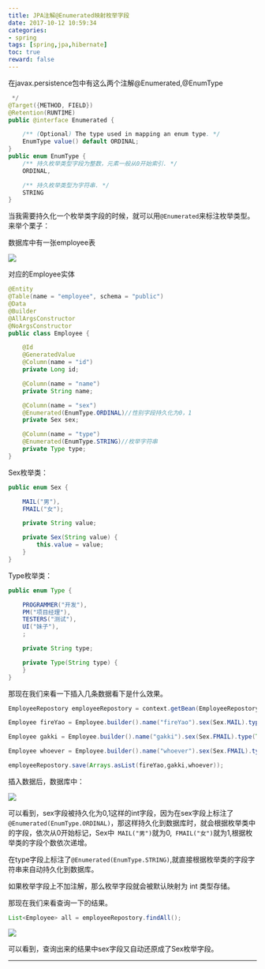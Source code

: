 ```yaml
---
title: JPA注解@Enumerated映射枚举字段
date: 2017-10-12 10:59:34
categories:
- spring
tags: [spring,jpa,hibernate]
toc: true
reward: false
---
```


在javax.persistence包中有这么两个注解@Enumerated,@EnumType

```java
 */
@Target({METHOD, FIELD})
@Retention(RUNTIME)
public @interface Enumerated {

    /** (Optional) The type used in mapping an enum type. */
    EnumType value() default ORDINAL;
}
public enum EnumType {
    /** 持久枚举类型字段为整数，元素一般从0开始索引. */
    ORDINAL,

    /** 持久枚举类型为字符串. */
    STRING
}
```

当我需要持久化一个枚举类字段的时候，就可以用`@Enumerated`来标注枚举类型。来举个栗子：

<!-- more -->

数据库中有一张employee表

![](http://oqnan33k8.bkt.clouddn.com/spring/jpa/%E6%B3%A8%E8%A7%A3/employee.png)

对应的Employee实体

```java
@Entity
@Table(name = "employee", schema = "public")
@Data
@Builder
@AllArgsConstructor
@NoArgsConstructor
public class Employee {

    @Id
    @GeneratedValue
    @Column(name = "id")
    private Long id;

    @Column(name = "name")
    private String name;

    @Column(name = "sex")
    @Enumerated(EnumType.ORDINAL)//性别字段持久化为0，1
    private Sex sex;

    @Column(name = "type")
    @Enumerated(EnumType.STRING)//枚举字符串
    private Type type;
}
```

Sex枚举类：

```java
public enum Sex {

    MAIL("男"),
    FMAIL("女");

    private String value;

    private Sex(String value) {
        this.value = value;
    }
}
```

Type枚举类：

```java
public enum Type {

    PROGRAMMER("开发"),
    PM("项目经理"),
    TESTERS("测试"),
    UI("妹子"),
    ;

    private String type;

    private Type(String type) {
    }
}
```

那现在我们来看一下插入几条数据看下是什么效果。

```java
EmployeeRepostory employeeRepostory = context.getBean(EmployeeRepostory.class);

Employee fireYao = Employee.builder().name("fireYao").sex(Sex.MAIL).type(Type.PROGRAMMER).build();

Employee gakki = Employee.builder().name("gakki").sex(Sex.FMAIL).type(Type.UI).build();

Employee whoever = Employee.builder().name("whoever").sex(Sex.FMAIL).type(Type.PM).build();

employeeRepostory.save(Arrays.asList(fireYao,gakki,whoever));
```

插入数据后，数据库中：

![](http://oqnan33k8.bkt.clouddn.com/spring/jpa/%E6%B3%A8%E8%A7%A3/employee_data.png)

可以看到，sex字段被持久化为0,1这样的int字段，因为在sex字段上标注了`@Enumerated(EnumType.ORDINAL)`，那这样持久化到数据库时，就会根据枚举类中的字段，依次从0开始标记，Sex中` MAIL("男")`就为0,` FMAIL("女")`就为1,根据枚举类的字段个数依次递增。

在type字段上标注了`@Enumerated(EnumType.STRING)`,就直接根据枚举类的字段字符串来自动持久化到数据库。

如果枚举字段上不加注解，那么枚举字段就会被默认映射为 int 类型存储。

那现在我们来看查询一下的结果。

```java
List<Employee> all = employeeRepostory.findAll();
```

![](http://oqnan33k8.bkt.clouddn.com/spring/jpa/%E6%B3%A8%E8%A7%A3/employee_result.png)

可以看到，查询出来的结果中sex字段又自动还原成了Sex枚举字段。

------

